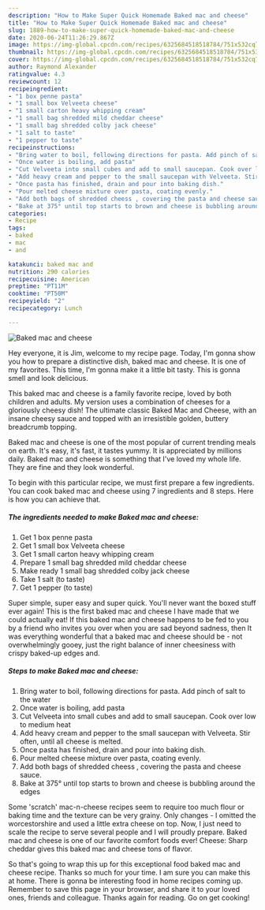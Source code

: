 ```yaml
---
description: "How to Make Super Quick Homemade Baked mac and cheese"
title: "How to Make Super Quick Homemade Baked mac and cheese"
slug: 1889-how-to-make-super-quick-homemade-baked-mac-and-cheese
date: 2020-06-24T11:26:29.867Z
image: https://img-global.cpcdn.com/recipes/6325684518518784/751x532cq70/baked-mac-and-cheese-recipe-main-photo.jpg
thumbnail: https://img-global.cpcdn.com/recipes/6325684518518784/751x532cq70/baked-mac-and-cheese-recipe-main-photo.jpg
cover: https://img-global.cpcdn.com/recipes/6325684518518784/751x532cq70/baked-mac-and-cheese-recipe-main-photo.jpg
author: Raymond Alexander
ratingvalue: 4.3
reviewcount: 12
recipeingredient:
- "1 box penne pasta"
- "1 small box Velveeta cheese"
- "1 small carton heavy whipping cream"
- "1 small bag shredded mild cheddar cheese"
- "1 small bag shredded colby jack cheese"
- "1 salt to taste"
- "1 pepper to taste"
recipeinstructions:
- "Bring water to boil, following directions for pasta. Add pinch of salt to the water"
- "Once water is boiling, add pasta"
- "Cut Velveeta into small cubes and add to small saucepan. Cook over low to medium heat"
- "Add heavy cream and pepper to the small saucepan with Velveeta. Stir often, until all cheese is melted."
- "Once pasta has finished, drain and pour into baking dish."
- "Pour melted cheese mixture over pasta, coating evenly."
- "Add both bags of shredded cheess , covering the pasta and cheese sauce."
- "Bake at 375° until top starts to brown and cheese is bubbling around the edges"
categories:
- Recipe
tags:
- baked
- mac
- and

katakunci: baked mac and 
nutrition: 290 calories
recipecuisine: American
preptime: "PT11M"
cooktime: "PT50M"
recipeyield: "2"
recipecategory: Lunch

---
```



![Baked mac and cheese](https://img-global.cpcdn.com/recipes/6325684518518784/751x532cq70/baked-mac-and-cheese-recipe-main-photo.jpg)

Hey everyone, it is Jim, welcome to my recipe page. Today, I'm gonna show you how to prepare a distinctive dish, baked mac and cheese. It is one of my favorites. This time, I'm gonna make it a little bit tasty. This is gonna smell and look delicious.

This baked mac and cheese is a family favorite recipe, loved by both children and adults. My version uses a combination of cheeses for a gloriously cheesy dish! The ultimate classic Baked Mac and Cheese, with an insane cheesy sauce and topped with an irresistible golden, buttery breadcrumb topping.

Baked mac and cheese is one of the most popular of current trending meals on earth. It's easy, it's fast, it tastes yummy. It is appreciated by millions daily. Baked mac and cheese is something that I've loved my whole life. They are fine and they look wonderful.


To begin with this particular recipe, we must first prepare a few ingredients. You can cook baked mac and cheese using 7 ingredients and 8 steps. Here is how you can achieve that.

<!--inarticleads1-->

##### The ingredients needed to make Baked mac and cheese:

1. Get 1 box penne pasta
1. Get 1 small box Velveeta cheese
1. Get 1 small carton heavy whipping cream
1. Prepare 1 small bag shredded mild cheddar cheese
1. Make ready 1 small bag shredded colby jack cheese
1. Take 1 salt (to taste)
1. Get 1 pepper (to taste)


Super simple, super easy and super quick. You&#39;ll never want the boxed stuff ever again! This is the first baked mac and cheese I have made that we could actually eat! If this baked mac and cheese happens to be fed to you by a friend who invites you over when you are sad beyond sadness, then It was everything wonderful that a baked mac and cheese should be - not overwhelmingly gooey, just the right balance of inner cheesiness with crispy baked-up edges and. 

<!--inarticleads2-->

##### Steps to make Baked mac and cheese:

1. Bring water to boil, following directions for pasta. Add pinch of salt to the water
1. Once water is boiling, add pasta
1. Cut Velveeta into small cubes and add to small saucepan. Cook over low to medium heat
1. Add heavy cream and pepper to the small saucepan with Velveeta. Stir often, until all cheese is melted.
1. Once pasta has finished, drain and pour into baking dish.
1. Pour melted cheese mixture over pasta, coating evenly.
1. Add both bags of shredded cheess , covering the pasta and cheese sauce.
1. Bake at 375° until top starts to brown and cheese is bubbling around the edges


Some &#39;scratch&#39; mac-n-cheese recipes seem to require too much flour or baking time and the texture can be very grainy. Only changes - I omitted the worcestorshire and used a little extra cheese on top. Now, I just need to scale the recipe to serve several people and I will proudly prepare. Baked mac and cheese is one of our favorite comfort foods ever! Cheese: Sharp cheddar gives this baked mac and cheese tons of flavor. 

So that's going to wrap this up for this exceptional food baked mac and cheese recipe. Thanks so much for your time. I am sure you can make this at home. There is gonna be interesting food in home recipes coming up. Remember to save this page in your browser, and share it to your loved ones, friends and colleague. Thanks again for reading. Go on get cooking!
